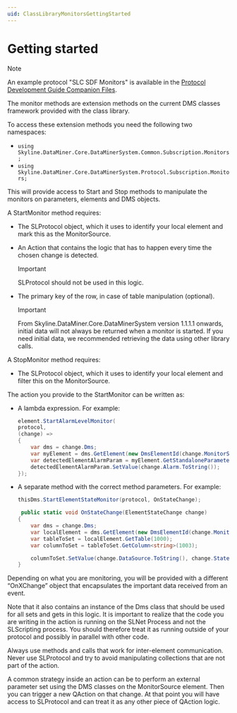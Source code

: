 ```yaml
---
uid: ClassLibraryMonitorsGettingStarted
---
```


# Getting started

> [!NOTE]
> An example protocol "SLC SDF Monitors" is available in the [Protocol Development Guide Companion Files](https://community.dataminer.services/documentation/protocol-development-guide-companion-files/).

The monitor methods are extension methods on the current DMS classes framework provided with the class library.

To access these extension methods you need the following two namespaces:

- `using Skyline.DataMiner.Core.DataMinerSystem.Common.Subscription.Monitors;`
- `using Skyline.DataMiner.Core.DataMinerSystem.Protocol.Subscription.Monitors;`

This will provide access to Start and Stop methods to manipulate the monitors on parameters, elements and DMS objects.

A StartMonitor method requires:

- The SLProtocol object, which it uses to identify your local element and mark this as the MonitorSource.
- An Action that contains the logic that has to happen every time the chosen change is detected.

  > [!IMPORTANT]
  > SLProtocol should not be used in this logic.

- The primary key of the row, in case of table manipulation (optional).

    > [!IMPORTANT]
    > From Skyline.DataMiner.Core.DataMinerSystem version 1.1.1.1 onwards, initial data will not always be returned when a monitor is started. If you need initial data, we recommended retrieving the data using other library calls.

A StopMonitor method requires:

- The SLProtocol object, which it uses to identify your local element and filter this on the MonitorSource.

The action you provide to the StartMonitor can be written as:

- A lambda expression. For example:

    ```csharp
    element.StartAlarmLevelMonitor( 
    protocol,
    (change) =>
    {
        var dms = change.Dms;
        var myElement = dms.GetElement(new DmsElementId(change.MonitorSource));
        var detectedElementAlarmParam = myElement.GetStandaloneParameter<string>(303);
        detectedElementAlarmParam.SetValue(change.Alarm.ToString());
    });
    ```

- A separate method with the correct method parameters. For example:

    ```csharp
    thisDms.StartElementStateMonitor(protocol, OnStateChange);
    
     public static void OnStateChange(ElementStateChange change)
    {
        var dms = change.Dms;
        var localElement = dms.GetElement(new DmsElementId(change.MonitorSource));
        var tableToSet = localElement.GetTable(1000);
        var columnToSet = tableToSet.GetColumn<string>(1003);
    
        columnToSet.SetValue(change.DataSource.ToString(), change.State.ToString());
    }
    ```

Depending on what you are monitoring, you will be provided with a different “OnXChange” object that encapsulates the important data received from an event.

Note that it also contains an instance of the Dms class that should be used for all sets and gets in this logic. It is important to realize that the code you are writing in the action is running on the SLNet Process and not the SLScripting process. You should therefore treat it as running outside of your protocol and possibly in parallel with other code.

Always use methods and calls that work for inter-element communication. Never use SLProtocol and try to avoid manipulating collections that are not part of the action.

A common strategy inside an action can be to perform an external parameter set using the DMS classes on the MonitorSource element. Then you can trigger a new QAction on that change. At that point you will have access to SLProtocol and can treat it as any other piece of QAction logic.
